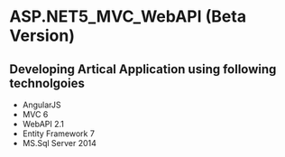 # ASP.NET5_MVC_WebAPI (Beta Version)

Developing Artical Application using following technolgoies
------------------------------------------------------------
  - AngularJS
  - MVC 6
  - WebAPI 2.1
  - Entity Framework 7
  - MS.Sql Server 2014


